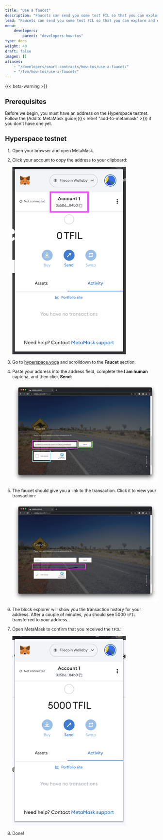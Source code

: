 ```yaml
---
title: "Use a faucet"
description: "Faucets can send you some test FIL so that you can explore and experiment with a Filecoin testnet without having to pay for anything. There are two faucets available, one for the Builder testnet (buildernet) and the Hyperspace testnet."
lead: "Faucets can send you some test FIL so that you can explore and experiment with a Filecoin testnet without having to pay for anything. There are two faucets available, one for the Builder testnet (buildernet) and the Hyperspace testnet."
menu:
    developers:
        parent: "developers-how-tos"
type: docs
weight: 40
draft: false
images: []
aliases:
    - "/developers/smart-contracts/how-tos/use-a-faucet/"
    - "/fvm/how-tos/use-a-faucet/"
---
```


{{< beta-warning >}}

## Prerequisites

Before we begin, you must have an address on the Hyperspace testnet. Follow the [Add to MetaMask guide]({{< relref "add-to-metamask" >}}) if you don't have one yet.

<!-- ## Builder testnet (buildernet) -->
<!-- 1. Lorem. -->
<!-- 1. Ipsum. -->

## Hyperspace testnet

1. Open your browser and open MetaMask.
1. Click your account to copy the address to your clipboard:

    ![Select your account in MetaMask.](select-account-in-metamask.png)

1. Go to [hyperspace.yoga](https://hyperspace.yoga/#faucet) and scrolldown to the **Faucet** section.
1. Paste your address into the address field, complete the **I am human** captcha, and then click **Send**:

    ![Click the send button in MetaMask.](click-send.png)

1. The faucet should give you a link to the transaction. Click it to view your transaction:

    ![Click the transaction link on the faucet.](transaction-link.png)

1. The block explorer will show you the transaction history for your address. After a couple of minutes, you should see 5000 `tFIL` transferred to your address.
1. Open MetaMask to confirm that you received the `tFIL`:

    ![View your funds in MetaMask.](metamask-with-funds.png)

1. Done!
